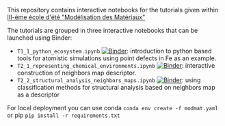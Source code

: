 This repository contains interactive notebooks for the tutorials given within [III-ème école d'été "Modélisation des Matériaux"](https://www.cinam.univ-mrs.fr/site/modmat/banyuls/index.php?page=Accueil)

The tutorials are grouped in three interactive notebooks that can be launched using Binder:
- `T1_1_python_ecosystem.ipynb` [![Binder](https://mybinder.org/badge_logo.svg)](https://mybinder.org/v2/gh/pgrigorev/ModMatEcole/HEAD?labpath=tutorials%2FT1_1_python_ecosystem.ipynb): introduction to python based tools for atomistic simulations using point defects in Fe as an example.
- `T2_1_representing_chemical_environments.ipynb` [![Binder](https://mybinder.org/badge_logo.svg)](https://mybinder.org/v2/gh/pgrigorev/ModMatEcole/HEAD?labpath=tutorials%2FT2_1_representing_chemical_environments.ipynb): interactive construction of neighbors map descriptor.
- `T2_2_structural_analysis_neighbors_maps.ipynb` [![Binder](https://mybinder.org/badge_logo.svg)](https://mybinder.org/v2/gh/pgrigorev/ModMatEcole/HEAD?labpath=tutorials%2FT2_2_structural_analysis_neighbors_maps.ipynb): using classification methods for structural analysis based on neighbors map as a descriptor


For local deployment you can use conda `conda env create -f modmat.yaml` or pip `pip install -r requirements.txt`

